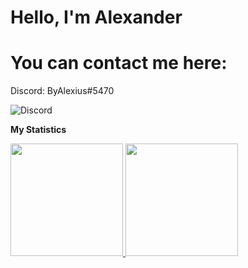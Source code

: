# Hello, I'm Alexander


# You can contact me here:

Discord: ByAlexius#5470

<img alt="Discord" src="https://img.shields.io/discord/973220250868924436?style=for-the-badge">


  <!-- GitHub stats -->  
  <b> My Statistics</b>
  <p>
    <!-- GitHub stats -->  
<a href="https://github.com/ByAlexius">
  <img height="180em" src="https://github-readme-stats-eight-theta.vercel.app/api?username=ByAlexius&show_icons=true&theme=vue-dark&include_all_commits=true&count_private=true" /> 
  
  <!-- Most Used Languages -->  
  <a href="https://github.com/ByAlexius">
<img height="180em" src="https://github-readme-stats-eight-theta.vercel.app/api/top-langs/?username=ByAlexius&show_icons=true&hide_border=true&layout=compact&langs_count=8"/>  
  </p>

